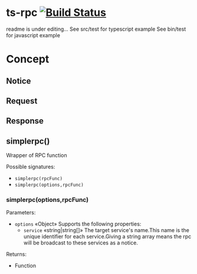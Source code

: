 
# ts-rpc [![Build Status](https://travis-ci.org/superztf/ts-rpc.svg?branch=master)](https://travis-ci.org/superztf/ts-rpc)

readme is under editing...
See src/test for typescript example
See bin/test for javascript example

# Concept
## Notice
## Request
## Response

## simplerpc()
Wrapper of RPC function

Possible signatures:
* <code>simplerpc(rpcFunc)</code>
* <code>simplerpc(options,rpcFunc)</code>

### simplerpc(options,rpcFunc)
Parameters:
* <code>options</code> <span class="method-type">&laquo;Object&raquo;</span> Supports the following properties:
    * <code>service</code> <span class="method-type">&laquo;string|string[]&raquo;</span> The target service's name.This name is the unique identifier for each service.Giving a string array means the rpc will be broadcast to these services as a notice.

Returns:
* Function

